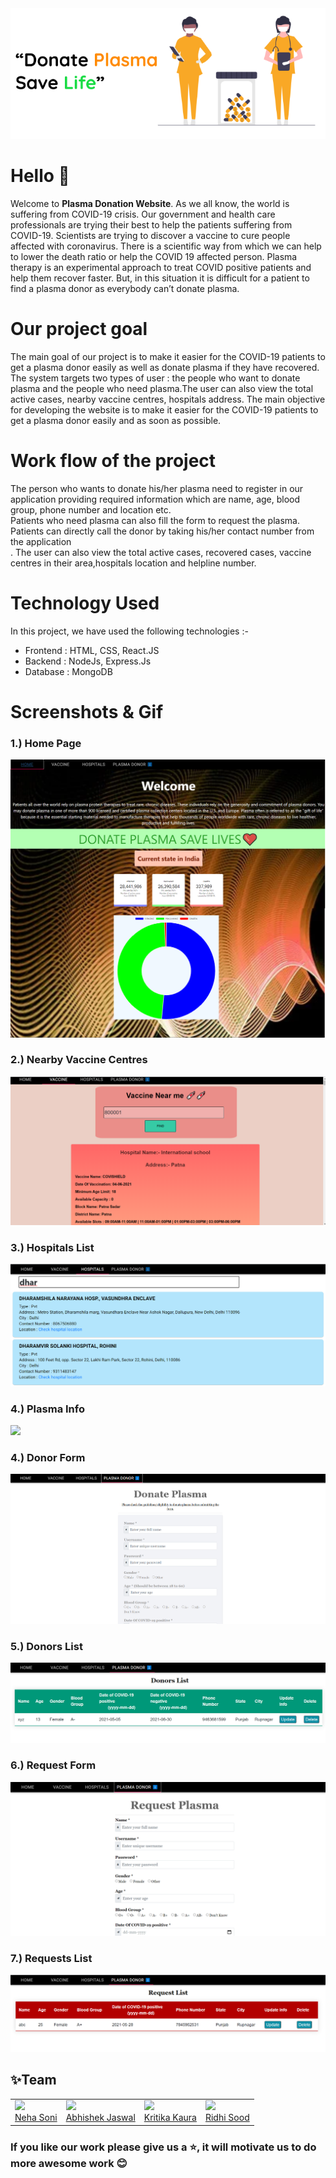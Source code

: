 <img src="project_snapshots/plasma.png" width="950">
<h1>Hello 👋</h1>
Welcome to <b>Plasma Donation Website</b>. As we all know, the world is suffering from COVID-19 crisis. Our government and health care professionals are trying their best to help the  patients suffering from COVID-19. Scientists are trying to discover a vaccine to cure people affected with coronavirus. There is a scientific way from which we can help to lower the death ratio or help the COVID 19 affected person. Plasma therapy is an experimental approach to treat COVID positive patients and help them recover faster. But, in this situation it is difficult for a patient to find a plasma donor as everybody can’t donate plasma.
<h1>Our project goal</h1>
The main goal of our project is to make it easier for the COVID-19 patients to get a plasma donor easily as well as donate plasma if they have recovered. The system targets two types of user : the people who want to donate plasma and the people who need plasma.The user can also view the total active cases, nearby vaccine centres, hospitals address. The main objective for developing the website is to make it easier for the COVID-19 patients to get a plasma donor easily  and as soon as possible.
<h1>Work flow of the project</h1>
The person who wants to donate his/her plasma need to register in our application providing required information which are name, age, blood group, phone number and location etc.<br/> 
Patients who need plasma can also fill the form to request the plasma. Patients can directly call the donor by taking his/her contact number from the application<br/>.
The user can also view the total active cases, recovered cases, vaccine centres in their area,hospitals location and helpline number.

<h1>Technology Used</h1>
In this project, we have used the following technologies :-
<ul>
<li>Frontend : HTML, CSS, React.JS</li>
<li>Backend : NodeJs, Express.Js</li>
<li>Database : MongoDB</li>
</ul>
<h1>Screenshots & Gif</h1>
<h3> 1.) Home Page </h3>
<img src="project_snapshots/HomePage.png"/>
<h3> 2.) Nearby Vaccine Centres </h3>
<img src="project_snapshots/VaccineCentres.png"/>
<h3> 3.) Hospitals List </h3>
<img src="project_snapshots/HospitalsList.png"/>
<h3> 4.) Plasma Info</h3>
<img src="https://im7.ezgif.com/tmp/ezgif-7-507332abfe99.gif"/>
<h3> 4.) Donor Form </h3>
<img src="project_snapshots/DonorForm.png"/>
<h3> 5.) Donors List </h3>
<img src="project_snapshots/DonorList.png"/>
<h3> 6.) Request Form </h3>
<img src="project_snapshots/RequestPlasmaForm.png"/>
<h3> 7.) Requests List </h3>
<img src="project_snapshots/PlasmaRequestList.png"/>
<h2>✨Team</h2>

<table>
  <tr>
    <td>
      <a href="https://github.com/nehasoni05">
      <img src="https://github.com/nehasoni05.png?size=100"><br>
        Neha Soni
      </a>
    </td>
    <td>
      <a href="https://github.com/AbhishekJaswal2001">
      <img src="https://github.com/AbhishekJaswal2001.png?size=100"><br>
        Abhishek Jaswal
      </a>
    </td>
     <td>
     <a href="https://github.com/kritikakaura1518">
      <img src="https://github.com/kritikakaura1518.png?size=100"><br>
       Kritika Kaura
    </a>
    </td>
    <td>
     <a href="https://github.com/ridhisood04">
      <img src="https://github.com/ridhisood04.png?size=100"><br>
       Ridhi Sood
    </a>
    </td>
  </tr>
  
  </table>
<h3>If you like our work please give us a ⭐, it will motivate us to do more awesome work 😊</h3>

